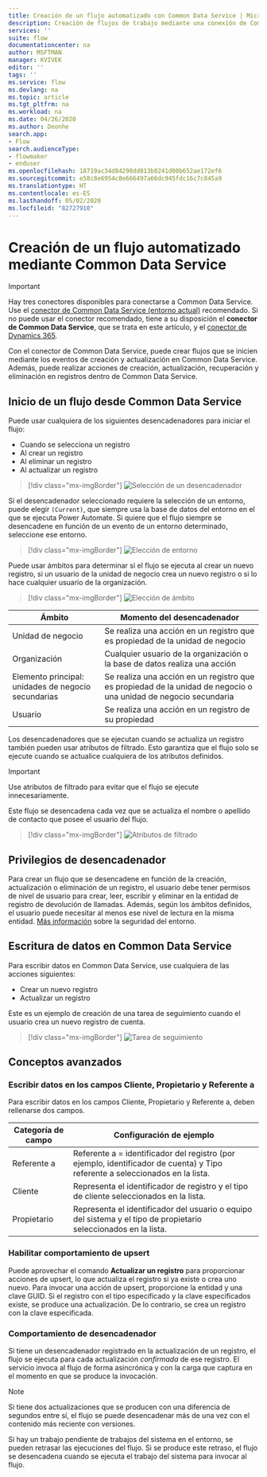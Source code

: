 ```yaml
---
title: Creación de un flujo automatizado con Common Data Service | Microsoft Docs
description: Creación de flujos de trabajo mediante una conexión de Common Data Service y Power Automate
services: ''
suite: flow
documentationcenter: na
author: MSFTMAN
manager: KVIVEK
editor: ''
tags: ''
ms.service: flow
ms.devlang: na
ms.topic: article
ms.tgt_pltfrm: na
ms.workload: na
ms.date: 04/26/2020
ms.author: Deonhe
search.app:
- Flow
search.audienceType:
- flowmaker
- enduser
ms.openlocfilehash: 18719ac34d84298dd813b0241d00b652ae172ef6
ms.sourcegitcommit: e58c8e6954c8e666497a66dc945fdc16c7c845a9
ms.translationtype: HT
ms.contentlocale: es-ES
ms.lasthandoff: 05/02/2020
ms.locfileid: "82727910"
---
```

# <a name="create-an-automated-flow-by-using-common-data-service"></a>Creación de un flujo automatizado mediante Common Data Service

>[!IMPORTANT]
>Hay tres conectores disponibles para conectarse a Common Data Service. Use el [conector de Common Data Service (entorno actual)](./connection-cds-native.md) recomendado. Si no puede usar el conector recomendado, tiene a su disposición el **conector de Common Data Service**, que se trata en este artículo, y el [conector de Dynamics 365](https://docs.microsoft.com/connectors/dynamicscrmonline/).


Con el conector de Common Data Service, puede crear flujos que se inicien mediante los eventos de creación y actualización en Common Data Service. Además, puede realizar acciones de creación, actualización, recuperación y eliminación en registros dentro de Common Data Service.

## <a name="initiate-a-flow-from-common-data-service"></a>Inicio de un flujo desde Common Data Service

Puede usar cualquiera de los siguientes desencadenadores para iniciar el flujo:

- Cuando se selecciona un registro
- Al crear un registro
- Al eliminar un registro
- Al actualizar un registro


> [!div class="mx-imgBorder"]
> ![Selección de un desencadenador](./media/cds-connector/Triggers.png)

Si el desencadenador seleccionado requiere la selección de un entorno, puede elegir `(Current)`, que siempre usa la base de datos del entorno en el que se ejecuta Power Automate. Si quiere que el flujo siempre se desencadene en función de un evento de un entorno determinado, seleccione ese entorno.

> [!div class="mx-imgBorder"]
> ![Elección de entorno](./media/cds-connector/Environments.png)

Puede usar ámbitos para determinar si el flujo se ejecuta al crear un nuevo registro, si un usuario de la unidad de negocio crea un nuevo registro o si lo hace cualquier usuario de la organización.

> [!div class="mx-imgBorder"]
> ![Elección de ámbito](./media/cds-connector/Scopes.png)

|Ámbito|Momento del desencadenador|
| --- | --- |
|Unidad de negocio|Se realiza una acción en un registro que es propiedad de la unidad de negocio|
|Organización|Cualquier usuario de la organización o la base de datos realiza una acción|
|Elemento principal: unidades de negocio secundarias|Se realiza una acción en un registro que es propiedad de la unidad de negocio o una unidad de negocio secundaria|
|Usuario|Se realiza una acción en un registro de su propiedad|

Los desencadenadores que se ejecutan cuando se actualiza un registro también pueden usar atributos de filtrado. Esto garantiza que el flujo solo se ejecute cuando se actualice cualquiera de los atributos definidos.

> [!IMPORTANT]
> Use atributos de filtrado para evitar que el flujo se ejecute innecesariamente.

Este flujo se desencadena cada vez que se actualiza el nombre o apellido de contacto que posee el usuario del flujo.

> [!div class="mx-imgBorder"]
> ![Atributos de filtrado](./media/cds-connector/FilterAttributes.png)

## <a name="trigger-privileges"></a>Privilegios de desencadenador

Para crear un flujo que se desencadene en función de la creación, actualización o eliminación de un registro, el usuario debe tener permisos de nivel de usuario para crear, leer, escribir y eliminar en la entidad de registro de devolución de llamadas. Además, según los ámbitos definidos, el usuario puede necesitar al menos ese nivel de lectura en la misma entidad.  [Más información](https://docs.microsoft.com/power-platform/admin/database-security) sobre la seguridad del entorno.

## <a name="write-data-into-common-data-service"></a>Escritura de datos en Common Data Service

Para escribir datos en Common Data Service, use cualquiera de las acciones siguientes:

- Crear un nuevo registro
- Actualizar un registro

Este es un ejemplo de creación de una tarea de seguimiento cuando el usuario crea un nuevo registro de cuenta.  

> [!div class="mx-imgBorder"]
> ![Tarea de seguimiento](./media/cds-connector/Regarding.png)

## <a name="advanced-concepts"></a>Conceptos avanzados

### <a name="write-data-into-customer-owner-and-regarding-fields"></a>Escribir datos en los campos Cliente, Propietario y Referente a

Para escribir datos en los campos Cliente, Propietario y Referente a, deben rellenarse dos campos.

| Categoría de campo | Configuración de ejemplo |
| --- | --- |
| Referente a | Referente a = identificador del registro (por ejemplo, identificador de cuenta) y Tipo referente a seleccionados en la lista. |
| Cliente | Representa el identificador de registro y el tipo de cliente seleccionados en la lista. |
| Propietario | Representa el identificador del usuario o equipo del sistema y el tipo de propietario seleccionados en la lista. |

### <a name="enable-upsert-behavior"></a>Habilitar comportamiento de upsert

Puede aprovechar el comando **Actualizar un registro** para proporcionar acciones de upsert, lo que actualiza el registro si ya existe o crea uno nuevo. Para invocar una acción de upsert, proporcione la entidad y una clave GUID. Si el registro con el tipo especificado y la clave especificados existe, se produce una actualización. De lo contrario, se crea un registro con la clave especificada.

### <a name="trigger-behavior"></a>Comportamiento de desencadenador

Si tiene un desencadenador registrado en la actualización de un registro, el flujo se ejecuta para cada actualización *confirmada* de ese registro. El servicio invoca al flujo de forma asincrónica y con la carga que captura en el momento en que se produce la invocación.

> [!NOTE]
> Si tiene dos actualizaciones que se producen con una diferencia de segundos entre sí, el flujo se puede desencadenar más de una vez con el contenido más reciente con versiones.

Si hay un trabajo pendiente de trabajos del sistema en el entorno, se pueden retrasar las ejecuciones del flujo.  Si se produce este retraso, el flujo se desencadena cuando se ejecuta el trabajo del sistema para invocar al flujo.

